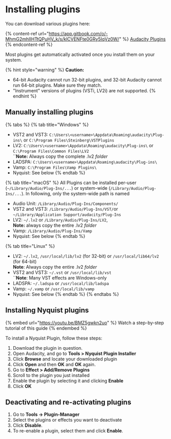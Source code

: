 # Installing plugins

You can download various plugins here:

{% content-ref url="https://app.gitbook.com/o/-MhmG2mhIIHTtQPuHV_k/s/klCVENFte0GRy5IqVz0W/" %}
[Audacity Plugins](https://app.gitbook.com/o/-MhmG2mhIIHTtQPuHV\_k/s/klCVENFte0GRy5IqVz0W/)
{% endcontent-ref %}

Most plugins get automatically activated once you install them on your system.

{% hint style="warning" %}
**Caution:**&#x20;

* 64-bit Audacity cannot run 32-bit plugins, and 32-bit Audacity cannot run 64-bit plugins. Make sure they match.
* "Instrument" versions of plugins (VSTi, LV2i) are not supported.
{% endhint %}

## Manually installing plugins

{% tabs %}
{% tab title="Windows" %}
* VST2 and VST3: `C:\Users\<username>\Appdata\Roaming\audacity\Plug-ins\` or `C:\Program Files\Steinberg\VSTPlugins`
* LV2: `C:\Users\<username>\Appdata\Roaming\audacity\Plug-ins\` or `C:\Program Files\Common Files\LV2` \
  ``**Note:** Always copy the complete .lv2 _folder_
* LADSPA: `C:\Users\<username>\Appdata\Roaming\audacity\Plug-ins\`&#x20;
* Vamp: `C:\Program Files\Vamp Plugins\`
* Nyquist: See below
{% endtab %}

{% tab title="macOS" %}
All Plugins can be installed per-user (`~/Library/Audio/Plug-Ins/...`) or system-wide (`/Library/Audio/Plug-Ins/...`). In following, only the system-wide path is named

* Audio Unit: `/Library/Audio/Plug-Ins/Components/`&#x20;
* VST2 and VST3: `/Library/Audio/Plug-Ins/VST/`or `~/Library/Application Support/audacity/Plug-Ins`
* LV2: `~/.lv2` or `/Library/Audio/Plug-Ins/LV2`, \
  **Note:** always copy the entire .lv2 _folder_
* Vamp: `/Library/Audio/Plug-Ins/Vamp`
* Nyquist: See below
{% endtab %}

{% tab title="Linux" %}
* LV2: `~/.lv2`, `/usr/local/lib/lv2` (for 32-bit) or `/usr/local/lib64/lv2` (for 64-bit)\
  **Note**: Always copy the entire .lv2 _folder_
* VST2 and VST3: `~/.vst` or `/usr/local/lib/vst`\
  ``**Note**: Many VST effects are Windows-only
* LADSPA: `~/.ladspa` or `/usr/local/lib/ladspa`
* Vamp: `~/.vamp` or `/usr/local/lib/vamp`
* Nyquist: See below
{% endtab %}
{% endtabs %}

## Installing Nyquist plugins

{% embed url="https://youtu.be/BMZ5gwkn2uo" %}
Watch a step-by-step tutorial of this guide
{% endembed %}

To install a Nyquist Plugin, follow these steps:&#x20;

1. Download the plugin in question.&#x20;
2. Open Audacity, and go to **Tools > Nyquist Plugin Installer**
3. Click **Browse** and locate your downloaded plugin
4. Click **Open** and then **OK** and **OK** again.&#x20;
5. Go to **Effect > Add/Remove Plugins**
6. Scroll to the plugin you just installed
7. Enable the plugin by selecting it and clicking **Enable**
8. Click **OK**

## Deactivating and re-activating plugins

1. Go to **Tools -> Plugin-Manager**
2. Select the plugins or effects you want to deactivate
3. Click **Disable**.
4. To re-enable a plugin, select them and click **Enable**.
